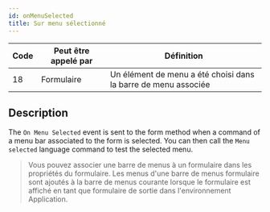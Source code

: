 ```yaml
---
id: onMenuSelected
title: Sur menu sélectionné
---
```


| Code | Peut être appelé par | Définition                                                     |
| ---- | -------------------- | -------------------------------------------------------------- |
| 18   | Formulaire           | Un élément de menu a été choisi dans la barre de menu associée |

## Description

The `On Menu Selected` event is sent to the form method when a command of a menu bar associated to the form is selected. You can then call the `Menu selected` language command to test the selected menu.

> Vous pouvez associer une barre de menus à un formulaire dans les propriétés du formulaire. Les menus d'une barre de menus formulaire sont ajoutés à la barre de menus courante lorsque le formulaire est affiché en tant que formulaire de sortie dans l'environnement Application.
